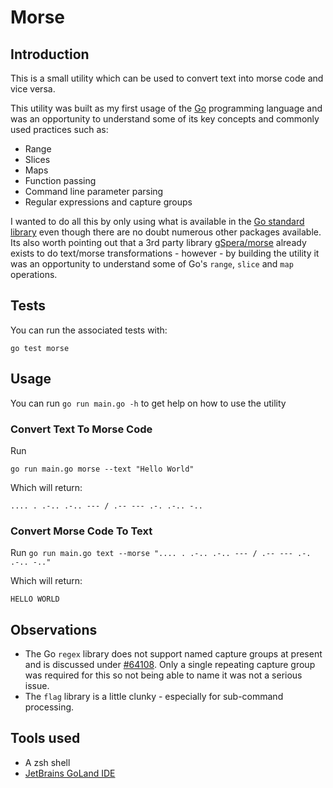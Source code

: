 # Morse

## Introduction

This is a small utility which can be used to convert text into morse code and vice versa. 

This utility was built as my first usage of the [Go](https://go.dev/) programming language and was an opportunity to
understand some of its key concepts and commonly used practices such as:

- Range
- Slices
- Maps
- Function passing
- Command line parameter parsing
- Regular expressions and capture groups

I wanted to do all this by only using what is available in the [Go standard library](https://pkg.go.dev/std) even
though there are no doubt numerous other packages available.  Its also worth pointing out that a 3rd party library
[gSpera/morse](https://github.com/gSpera/morse) already exists to do text/morse transformations - however - by building 
the utility it was an opportunity to understand some of Go's `range`, `slice` and `map` operations.

## Tests

You can run the associated tests with:

`go test morse`

## Usage

You can run `go run main.go -h` to get help on how to use the utility

### Convert Text To Morse Code
Run

`go run main.go morse --text "Hello World"`

Which will return:

`.... . .-.. .-.. --- / .-- --- .-. .-.. -..`

### Convert Morse Code To Text
Run
`go run main.go text --morse ".... . .-.. .-.. --- / .-- --- .-. .-.. -.."`

Which will return:

`HELLO WORLD`

## Observations 
- The Go `regex` library does not support named capture groups at present and is discussed under
[#64108](https://github.com/golang/go/issues/64108). Only a single repeating capture group was required for this so
not being able to name it was not a serious issue.
- The `flag` library is a little clunky - especially for sub-command processing.

## Tools used
- A zsh shell
- [JetBrains GoLand IDE](https://www.jetbrains.com/go/)
